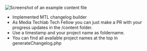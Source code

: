 ![Screenshot of an example content file](/screenshot_changelog.png)

- Implemented MTL changelog builder
- As Media Techlab Tech Fellow you can just make a PR with your progress updates in the /content folder. 
- Use a timestamp and your project name as foldername. 
- You can find all available project names at the top in generateChangelog.php